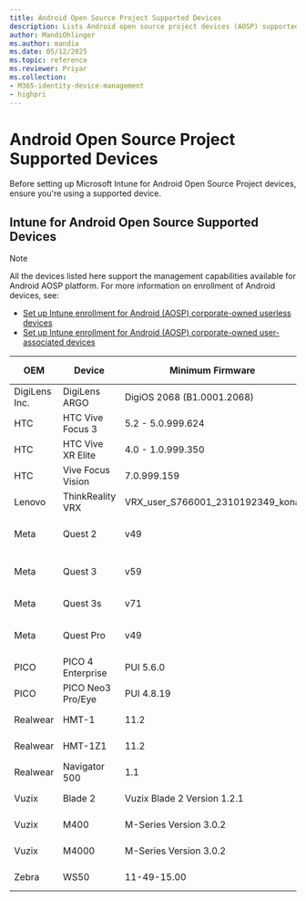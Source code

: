 ```yaml
---
title: Android Open Source Project Supported Devices
description: Lists Android open source project devices (AOSP) supported devices
author: MandiOhlinger
ms.author: mandia
ms.date: 05/12/2025
ms.topic: reference
ms.reviewer: Priyar
ms.collection:
- M365-identity-device-management
- highpri
---
```



# Android Open Source Project Supported Devices

Before setting up Microsoft Intune for Android Open Source Project devices, ensure you're using a supported device.

## Intune for Android Open Source Supported Devices

> [!NOTE]
> All the devices listed here support the management capabilities available for Android AOSP platform. For more information on enrollment of Android devices, see:
> - [Set up Intune enrollment for Android (AOSP) corporate-owned userless devices](../enrollment/android-aosp-corporate-owned-userless-enroll.md)
> - [Set up Intune enrollment for Android (AOSP) corporate-owned user-associated devices](../enrollment/android-aosp-corporate-owned-user-associated-enroll.md)

|**OEM**     | **Device**              | **Minimum Firmware**    | **Type of Device** | **Restrictions**       |
| ------- | -------------------| ------------------- | -------------- | ------------------ |
| DigiLens Inc.| DigiLens ARGO    | DigiOS 2068 (B1.0001.2068)            | AR/VR Headset  |                    |
| HTC     | HTC Vive Focus 3   | 5.2 - 5.0.999.624    | AR/VR Headset  |                    |
| HTC     | HTC Vive XR Elite  | 4.0 - 1.0.999.350    | AR/VR Headset  |                    |
| HTC     | Vive Focus Vision   | 7.0.999.159    | AR/VR Headset  |                    |
| Lenovo  | ThinkReality VRX     | VRX_user_S766001_2310192349_kona   | AR/VR Headset  |                   |
| Meta    | Quest 2            | v49                 | AR/VR Headset  | [Available in select regions only](https://work.meta.com/help/307276701907179) |
| Meta    | Quest 3            | v59                 | AR/VR Headset  | [Available in select regions only](https://work.meta.com/help/307276701907179)|
| Meta    | Quest 3s           | v71                 | AR/VR Headset  |                    |
| Meta    | Quest Pro          | v49                 | AR/VR Headset  | [Available in select regions only](https://work.meta.com/help/307276701907179)|
| PICO    | PICO 4 Enterprise     | PUI 5.6.0              | AR/VR Headset  |                    |
| PICO    | PICO Neo3 Pro/Eye     | PUI 4.8.19              | AR/VR Headset  |                    |
| Realwear| HMT-1              | 11.2                | AR/VR Headset  |                    |
| Realwear| HMT-1Z1            | 11.2                | AR/VR Headset  |                    |
| Realwear| Navigator 500      | 1.1                | AR/VR Headset  |                    |
| Vuzix   | Blade 2            | Vuzix Blade 2 Version 1.2.1   | AR/VR Headset  |                    |
| Vuzix   | M400               | M-Series Version 3.0.2    | AR/VR Headset  |                    |
| Vuzix   | M4000              | M-Series Version 3.0.2   | AR/VR Headset  |                    |
| Zebra   | WS50               | 11-49-15.00               | Wearable scanner         |                    |